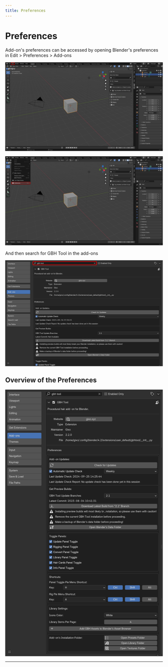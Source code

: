 ```yaml
---
title: Preferences
---
```


# Preferences

Add-on's preferences can be accessed by opening Blender's preferences in Edit > Preferences > Add-ons

![image](../assets/images/preferences/01.jpg)

![image](../assets/images/preferences/02.jpg)

And then search for GBH Tool in the add-ons

![image](../assets/images/preferences/03.jpg)

## Overview of the Preferences

![image](../assets/images/preferences/04.jpg)

---
